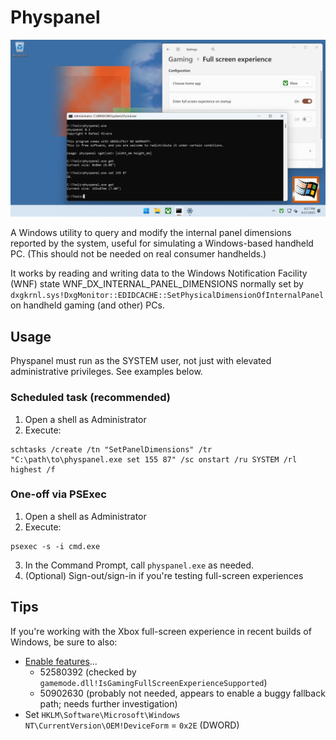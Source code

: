 # Physpanel

![](gfx/image.png)

A Windows utility to query and modify the internal panel dimensions reported by the system, useful for simulating a Windows-based handheld PC. (This should not be needed on real consumer handhelds.)

It works by reading and writing data to the Windows Notification Facility (WNF) state WNF_DX_INTERNAL_PANEL_DIMENSIONS normally set by `dxgkrnl.sys!DxgMonitor::EDIDCACHE::SetPhysicalDimensionOfInternalPanel` on handheld gaming (and other) PCs.

## Usage

Physpanel must run as the SYSTEM user, not just with elevated administrative privileges. See examples below.

### Scheduled task (recommended)

1. Open a shell as Administrator
2. Execute:
```
schtasks /create /tn "SetPanelDimensions" /tr "C:\path\to\physpanel.exe set 155 87" /sc onstart /ru SYSTEM /rl highest /f
```

### One-off via PSExec

1. Open a shell as Administrator
2. Execute:
```
psexec -s -i cmd.exe
```
3. In the Command Prompt, call `physpanel.exe` as needed.
4. (Optional) Sign-out/sign-in if you're testing full-screen experiences

## Tips

If you're working with the Xbox full-screen experience in recent builds of Windows, be sure to also:
* [Enable features](https://github.com/thebookisclosed/ViVe)...
  * 52580392 (checked by `gamemode.dll!IsGamingFullScreenExperienceSupported`)
  * 50902630 (probably not needed, appears to enable a buggy fallback path; needs further investigation)
* Set `HKLM\Software\Microsoft\Windows NT\CurrentVersion\OEM!DeviceForm` = `0x2E` (DWORD)
